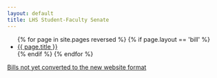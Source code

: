 ```yaml
---
layout: default
title: LHS Student-Faculty Senate
---
```


<ul>
{% for page in site.pages reversed %}
  {% if page.layout == 'bill' %}
    <li><a href="{{ page.url }}">{{ page.title }}</a></li>
  {% endif %}
{% endfor %}
</ul>

<a href="unconverted.txt">Bills not yet converted to the new website format</a>
